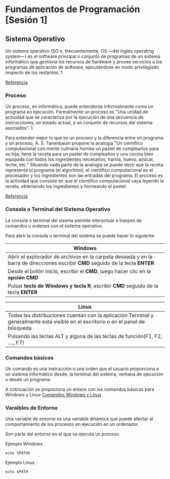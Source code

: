 # Fundamentos de Programación [Sesión 1]


## Sistema Operativo
Un sistema operativo (SO o, frecuentemente, OS —del inglés operating system—) es el software principal o conjunto de programas de un sistema informático que gestiona los recursos de hardware y provee servicios a los programas de aplicación de software, ejecutándose en modo privilegiado respecto de los restantes. 1​

[Referencia](https://es.wikipedia.org/wiki/Sistema_operativo)

### Proceso
Un proceso, en informática, puede entenderse informalmente como un programa en ejecución. Formalmente un proceso es "Una unidad de actividad que se caracteriza por la ejecución de una secuencia de instrucciones, un estado actual, y un conjunto de recursos del sistema asociados". 1​

Para entender mejor lo que es un proceso y la diferencia entre un programa y un proceso, A. S. Tanenbaum propone la analogía "Un científico computacional con mente culinaria hornea un pastel de cumpleaños para su hija; tiene la receta para un pastel de cumpleaños y una cocina bien equipada con todos los ingredientes necesarios, harina, huevo, azúcar, leche, etc." Situando cada parte de la analogía se puede decir que la receta representa el programa (el algoritmo), el científico computacional es el procesador y los ingredientes son las entradas del programa. El proceso es la actividad que consiste en que el científico computacional vaya leyendo la receta, obteniendo los ingredientes y horneando el pastel.

[Referencia](https://es.wikipedia.org/wiki/Proceso_(inform%C3%A1tica))

### Consola o Terminal del Sistema Operativo
La consola o terminal del sisema permite interactuar a travpes de comandos u ordenes con el sistema operativo.

Para abrir la consola o terminal del sistema se puede hacer lo siguiente:

| Windows |
|---------|
|Abrir el explorador de archivos en la carpeta deseada y en la barra de direcciones escribir **CMD** seguido de la tecla **ENTER**|
|Desde el botón inicio, escribir el **CMD**, luego hacer clic en la **opción CMD** |
|Pulsar **tecla de Windows y tecla R**, escribir **CMD** seguido de la tecla **ENTER**|

| Linux |
|---------|
|Todas las distribuciones cuentan con la aplicación Terminal y generalmente está visible en el escritorio o en el panel de búsqueda|
|Pulsando las teclas ALT y alguna de las teclas de función(F1, F2, ...., F7)|



### Comandos básicos
Un comando es una instrucción o una orden que el usuario proporciona a un sistema informático desde: la terminal del sistema, ventana de ejecución o desde un programa

A cotinuación se propociona un enlace con los comandos básicos para Windows y Linux
[Comandos Windows y Linux](https://ftp.kh.edu.tw/Linux/Redhat/en_6.2/doc/gsg/ch-doslinux.htm)

### Varaibles de Entorno
Una variable de entorno es una variable dinámica que puede afectar al comportamiento de los procesos en ejecución en un ordenador.

Son parte del entorno en el que se ejecuta un proceso.

Ejemplo Windows

```
echo %PATH%
```

Ejemplo Linux


```
echo $PATH
```
